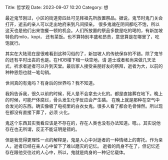 Title: 哲学观
Date: 2023-09-07 10:20
Category: 想


最近鬼节刚过，小区的街道旁四处可见拜祖先所放置祭品。据说，鬼节时鬼门关会打开，逝去的亲人可以走出地府来到凡间探亲。
很多鬼魂在阴间都吃不饱，所以这天也是他们出来饱餐一顿的机会。人们所放置的祭品多数是吃的喝的，有新加坡特色的milo，kopi，
还有菜饭。也不算特别丰盛和昂贵，意思算是在哪里了，吃饱就行。

其实在大陆现在是很难看到这种习俗的了，新加坡人的传统保存的不错。除了鬼节的还有平时出丧的也是。在HDB楼下租一块空地，请
道士或者和尚来做几天法式，祈求者逝者可以升到天堂。最后家人接受亲朋好友的祭拜，逝者为大，以前的种种恩怨也就一笔勾销。

世间真的有鬼吗？有身后的世界吗？我不知道。

我妈告诉我，很久以前的时候，死人是不会拿去火化的。都是直接葬在地下。晚上的时候，可能尸体腐烂，骨头发生化学反应会产生磷。
在晚上就是那种在空气中会发光的东西。确实像极了电视里的白衣女鬼。很多人看了都会毛骨悚然。所以现在都没有直接下葬了，必须
火化。

鬼这个东西其实我看应该是不存在的，存在人类也没有办法知道。嗯。。其实说他存在也无所谓，反正不能证明是错的。

但是我觉得更理性一点的解释是，鬼是人心中对逝者的一种情绪上的寄托。作为亲人，逝者已经在亲人心中留下了难以磨灭的记忆。
逝者的肉身不在了，但记忆还存在跟他交往过的人心中，所以，鬼就是肉身的一种记忆载体。


